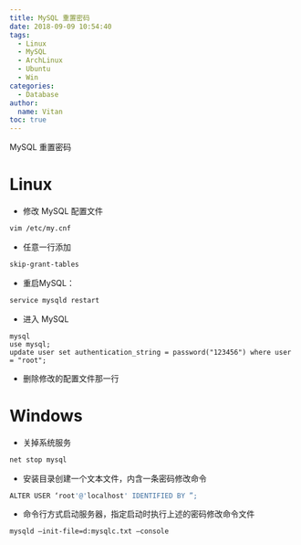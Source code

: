 ```yaml
---
title: MySQL 重置密码
date: 2018-09-09 10:54:40
tags:
  - Linux
  - MySQL
  - ArchLinux
  - Ubuntu
  - Win
categories:
  - Database
author:
  name: Vitan
toc: true
---
```

MySQL 重置密码
<!--more-->
# Linux
- 修改 MySQL 配置文件
```sh
vim /etc/my.cnf
```
- 任意一行添加
```sh
skip-grant-tables
```
- 重启MySQL：
```sh
service mysqld restart
```
- 进入 MySQL
```
mysql
use mysql;
update user set authentication_string = password("123456") where user = "root";
```
  - 删除修改的配置文件那一行

# Windows
- 关掉系统服务
```sh
net stop mysql
```
- 安装目录创建一个文本文件，内含一条密码修改命令
```sh
ALTER USER ‘root'@'localhost' IDENTIFIED BY ”;
```
- 命令行方式启动服务器，指定启动时执行上述的密码修改命令文件
```sh
mysqld –init-file=d:mysqlc.txt –console
```
